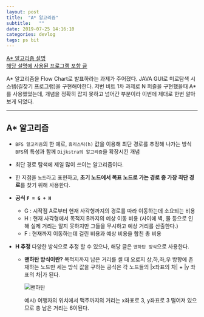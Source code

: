 ```yaml
---
layout: post
title:  "A* 알고리즘"
subtitle:   ""
date: 2019-07-25 14:16:10
categories: devlog
tags: ps bit
---
```


[A* 알고리즘 설명](https://itmining.tistory.com/66)  
[해당 설명에 사용된 프로그램 포함 글](http://egloos.zum.com/cozycoz/v/9748811)
  

A* 알고리즘을 Flow Chart로 발표하라는 과제가 주어졌다.
JAVA GUI로 미로탐색 시스템(길찾기 프로그램)을 구현해야한다.
저번 비트 1차 과제로 N 퍼즐을 구현했을때 A*를 사용했었는데, 개념을 정확히 잡지 못하고 넘어간 부분이라 이번에 제대로 한번 알아보게 되었다.

- - -

## A* 알고리즘

- `BFS 알고리즘`의 한 예로, `휴리스틱(h)` 값을 이용해 최단 경로를 추정해 나가는 방식
  `BFS`의 특성과 함께 `Dijkstra의 알고리즘`을 확장시킨 개념

- 최단 경로 탐색에 제일 많이 쓰이는 알고리즘이다.

- 한 지점을 `노드`라고 표현하고, **초기 노드에서 목표 노드로 가는 경로 중 가장 최단 경로**를 찾기 위해 사용한다.

- **공식**
  **` F = G + H `**

  - G : 시작점 A로부터 현재 사각형까지의 경로를 따라 이동하는데 소요되는 비용
  - H : 현재 사각형에서 목적지 B까지의 예상 이동 비용
      (사이에 벽, 물 등으로 인해 실제 거리는 알지 못하지만 그들을 무시하고 예상 거리를 산출한다.)
  - F : 현재까지 이동하는데 걸린 비용과 예상 비용을 합친 총 비용

- **H 추정**
  다양한 방식으로 추정 할 수 있으나, 해당 글은 `맨하탄 방식`으로 사용한다.

  - **맨하탄 방식이란?**
    목적지까지 남은 거리를 셀 때 오로지 상,하,좌,우 방향에 존재하는 노드만 세는 방식
    값을 구하는 공식은 각 노드들의 |x좌표의 차| + |y 좌표의 차|가 된다.

    ![맨하탄](https://postfiles.pstatic.net/MjAxODExMjFfMjI1/MDAxNTQyNzg1NjE2NjQ5.Snkx6re_BjI1co0ZStJOA4bWST4sdO7jK6LYLuDRtfwg.LJ7YacFz5ZzeIUq7YPdiTDiymusYZx5aEdLY-ElDNTgg.PNG.silentjeong/image.png?type=w773)

    예시)
    여행자의 위치에서 맥주까지의 거리는 x좌표로 3, y좌표로 3 떨어져 있으므로 총 남은 거리는 6이된다. 

